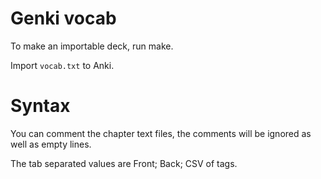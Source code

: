 # Genki vocab

To make an importable deck, run make.

Import `vocab.txt` to Anki.

# Syntax

You can comment the chapter text files, the comments will be ignored as well as empty lines.

The tab separated values are Front; Back; CSV of tags.

